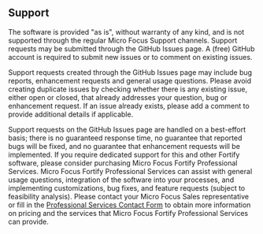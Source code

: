 ## Support

The software is provided "as is", without warranty of any kind, and is not supported through the regular Micro Focus Support channels. Support requests may be submitted through the GitHub Issues page. A (free) GitHub account is required to submit new issues or to comment on existing issues. 

Support requests created through the GitHub Issues page may include bug reports, enhancement requests and general usage questions. Please avoid creating duplicate issues by checking whether there is any existing issue, either open or closed, that already addresses your question, bug or enhancement request. If an issue already exists, please add a comment to provide additional details if applicable.

Support requests on the GitHub Issues page are handled on a best-effort basis; there is no guaranteed response time, no guarantee that reported bugs will be fixed, and no guarantee that enhancement requests will be implemented. If you require dedicated support for this and other Fortify software, please consider purchasing Micro Focus Fortify Professional Services. Micro Focus Fortify Professional Services can assist with general usage questions, integration of the software into your processes, and implementing customizations, bug fixes, and feature requests (subject to feasibility analysis). Please contact your Micro Focus Sales representative or fill in the [Professional Services Contact Form](https://www.microfocus.com/en-us/cyberres/contact/professional-services) to obtain more information on pricing and the services that Micro Focus Fortify Professional Services can provide.
